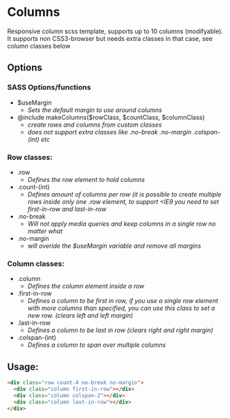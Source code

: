 Columns
=======

Responsive column scss template, supports up to 10 columns (modifyable). It supports non CSS3-browser but needs extra classes in that case, see column classes below

Options
-------

### SASS Options/functions
* $useMargin
  * _Sets the default margin to use around columns_
* @include makeColumns($rowClass, $countClass, $columnClass)
  * _create rows and columns from custom classes_
  * _does not support extra classes like .no-break .no-margin .colspan-(int) etc_

### Row classes:
* .row
  * _Defines the row element to hold columns_
* .count-(int)
  * _Defines amount of columns per row (it is possible to create multiple rows inside only one .row element, to support <IE9 you need to set first-in-row and last-in-row_
* .no-break
  * _Will not apply media queries and keep columns in a single row no matter what_
* .no-margin
  * _will overide the $useMargin variable and remove all margins_

### Column classes:
* .column
  * _Defines the column element inside a row_
* .first-in-row
  * _Defines a column to be first in row, if you use a single row element with more columns than specified, you can use this class to set a new row. (clears left and left margin)_
* .last-in-row
  * _Defines a column to be last in row (clears right and right margin)_
* .colspan-(int)
  * _Defines a column to span over multiple columns_

Usage:
------

```html
<div class="row count-4 no-break no-margin">
  <div class="column first-in-row"></div>
  <div class="column colspan-2"></div>
  <div class="column last-in-row"></div>
</div>
```
